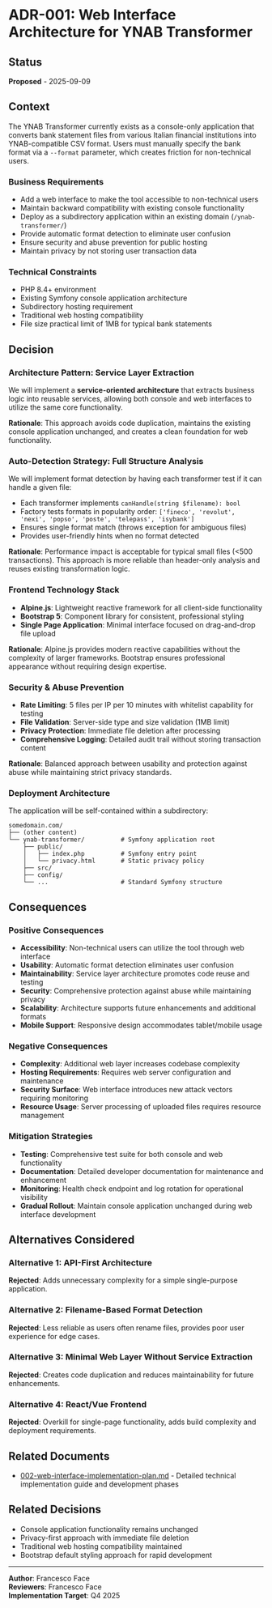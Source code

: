 # ADR-001: Web Interface Architecture for YNAB Transformer

## Status
**Proposed** - 2025-09-09

## Context
The YNAB Transformer currently exists as a console-only application that converts bank statement files from various Italian financial institutions into YNAB-compatible CSV format. Users must manually specify the bank format via a `--format` parameter, which creates friction for non-technical users.

### Business Requirements
- Add a web interface to make the tool accessible to non-technical users
- Maintain backward compatibility with existing console functionality
- Deploy as a subdirectory application within an existing domain (`/ynab-transformer/`)
- Provide automatic format detection to eliminate user confusion
- Ensure security and abuse prevention for public hosting
- Maintain privacy by not storing user transaction data

### Technical Constraints
- PHP 8.4+ environment
- Existing Symfony console application architecture
- Subdirectory hosting requirement
- Traditional web hosting compatibility
- File size practical limit of 1MB for typical bank statements

## Decision

### Architecture Pattern: Service Layer Extraction
We will implement a **service-oriented architecture** that extracts business logic into reusable services, allowing both console and web interfaces to utilize the same core functionality.

**Rationale**: This approach avoids code duplication, maintains the existing console application unchanged, and creates a clean foundation for web functionality.

### Auto-Detection Strategy: Full Structure Analysis
We will implement format detection by having each transformer test if it can handle a given file:
- Each transformer implements `canHandle(string $filename): bool`
- Factory tests formats in popularity order: `['fineco', 'revolut', 'nexi', 'popso', 'poste', 'telepass', 'isybank']`
- Ensures single format match (throws exception for ambiguous files)
- Provides user-friendly hints when no format detected

**Rationale**: Performance impact is acceptable for typical small files (<500 transactions). This approach is more reliable than header-only analysis and reuses existing transformation logic.

### Frontend Technology Stack
- **Alpine.js**: Lightweight reactive framework for all client-side functionality
- **Bootstrap 5**: Component library for consistent, professional styling
- **Single Page Application**: Minimal interface focused on drag-and-drop file upload

**Rationale**: Alpine.js provides modern reactive capabilities without the complexity of larger frameworks. Bootstrap ensures professional appearance without requiring design expertise.

### Security & Abuse Prevention
- **Rate Limiting**: 5 files per IP per 10 minutes with whitelist capability for testing
- **File Validation**: Server-side type and size validation (1MB limit)
- **Privacy Protection**: Immediate file deletion after processing
- **Comprehensive Logging**: Detailed audit trail without storing transaction content

**Rationale**: Balanced approach between usability and protection against abuse while maintaining strict privacy standards.

### Deployment Architecture
The application will be self-contained within a subdirectory:
```
somedomain.com/
├── (other content)
└── ynab-transformer/          # Symfony application root
    ├── public/
    │   ├── index.php          # Symfony entry point
    │   └── privacy.html       # Static privacy policy
    ├── src/
    ├── config/
    └── ...                    # Standard Symfony structure
```

## Consequences

### Positive Consequences
- **Accessibility**: Non-technical users can utilize the tool through web interface
- **Usability**: Automatic format detection eliminates user confusion
- **Maintainability**: Service layer architecture promotes code reuse and testing
- **Security**: Comprehensive protection against abuse while maintaining privacy
- **Scalability**: Architecture supports future enhancements and additional formats
- **Mobile Support**: Responsive design accommodates tablet/mobile usage

### Negative Consequences
- **Complexity**: Additional web layer increases codebase complexity
- **Hosting Requirements**: Requires web server configuration and maintenance
- **Security Surface**: Web interface introduces new attack vectors requiring monitoring
- **Resource Usage**: Server processing of uploaded files requires resource management

### Mitigation Strategies
- **Testing**: Comprehensive test suite for both console and web functionality
- **Documentation**: Detailed developer documentation for maintenance and enhancement
- **Monitoring**: Health check endpoint and log rotation for operational visibility
- **Gradual Rollout**: Maintain console application unchanged during web interface development

## Alternatives Considered

### Alternative 1: API-First Architecture
**Rejected**: Adds unnecessary complexity for a simple single-purpose application.

### Alternative 2: Filename-Based Format Detection
**Rejected**: Less reliable as users often rename files, provides poor user experience for edge cases.

### Alternative 3: Minimal Web Layer Without Service Extraction
**Rejected**: Creates code duplication and reduces maintainability for future enhancements.

### Alternative 4: React/Vue Frontend
**Rejected**: Overkill for single-page functionality, adds build complexity and deployment requirements.

## Related Documents
- [002-web-interface-implementation-plan.md](./002-web-interface-implementation-plan.md) - Detailed technical implementation guide and development phases

## Related Decisions
- Console application functionality remains unchanged
- Privacy-first approach with immediate file deletion
- Traditional web hosting compatibility maintained
- Bootstrap default styling approach for rapid development

---

**Author**: Francesco Face  
**Reviewers**: Francesco Face  
**Implementation Target**: Q4 2025
